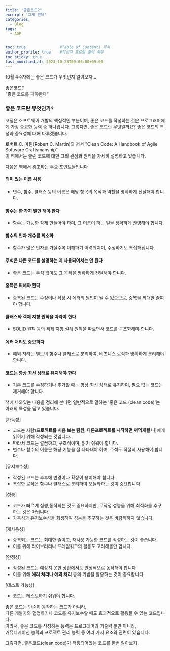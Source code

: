 ```yaml
---
title: "좋은코드?"
excerpt: '그게 뭔데'
categories:
  - Blog
tags:
  - AOP


toc: true               #Table Of Contents 목차 
author_profile: true    #작성자 프로필 출력 여부
toc_sticky: true
last_modified_at: 2023-10-23T09:00:00+09:00
---
```


10월 4주차에는 좋은 코드가 무엇인지 알아보자... <br>

좋은코드?<br>
"좋은 코드를 짜야한다" <br>

### 좋은 코드란 무엇인가?
코딩은 소프트웨어 개발의 핵심적인 부분이며, 좋은 코드를 작성하는 것은 프로그래머에게
가장 중요한 능력 중 하나입니다. 그렇다면, 좋은 코드란 무엇일까요? 
좋은 코드의 특성과 중요성에 대해 다루겠습니다.

로버트 C. 마틴(Robert C. Martin)의 저서 "Clean Code: A Handbook of Agile Software Craftsmanship"<br>
이 책에서는 클린 코드에 대한 그의 관점과 원칙을 자세히 설명하고 있습니다.<br>

다음은 책에서 강조하는 주요 포인트들입니다 <br>

#### 의미 있는 이름 사용 
 - 변수, 함수, 클래스 등의 이름은 해당 항목의 목적과 역할을 명확하게 전달해야 합니다.
#### 함수는 한 가지 일만 해야 한다
 - 함수는 가능한 작게 만들어야 하며, 그 이름이 하는 일을 정확하게 반영해야 합니다.<br>
#### 함수의 인자 개수를 최소화
 - 함수가 많은 인자를 가질수록 이해하기 어려워지며, 수정하기도 복잡해집니다.<br>
#### 주석은 나쁜 코드를 설명하는 데 사용되어서는 안 된다
 - 좋은 코드는 주석 없이도 그 목적을 명확하게 전달해야 합니다.<br>
#### 중복은 피해야 한다 
 - 중복된 코드는 수정이나 확장 시 에러의 원인이 될 수 있으므로, 중복을 최대한 줄여야 합니다.<br>
#### 클래스와 객체 지향 원칙을 따라야 한다
 -  SOLID 원칙 등의 객체 지향 설계 원칙을 따르면서 코드를 구조화해야 합니다.<br>
#### 에러 처리도 중요하다
 - 예외 처리는 별도의 함수나 클래스로 분리하여, 비즈니스 로직과 명확하게 분리해야 합니다.<br>
#### 코드는 항상 최신 상태로 유지해야 한다
 - 기존 코드를 수정하거나 추가할 때는 항상 최신 상태로 유지하며, 필요 없는 코드는 제거해야 합니다.<br>

책에 나와있는 내용을 정리해 본다면
일반적으로 말하는 '좋은 코드 (clean code)'는 아래의 특성을 담고 있습니다. <br>

[가독성]
- 코드는 사람(**프로젝트를 처음 보는 팀원, 다른프로젝트를 시작하면 까먹게될 나**)에게 읽히기 위해 작성되는 것입니다.
- 따라서 코드는 깔끔하고, 구조적이며, 읽기 쉬워야 합니다.
- 변수나 함수의 이름은 해당 기능을 잘 나타내야 하며, 주석도 적절히 사용해야 합니다.

[유지보수성]
- 작성된 코드는 추후에 변경이나 확장이 용이해야 합니다.
- 복잡한 로직은 함수나 클래스로 분리하여 모듈화하는 것이 중요합니다.

[성능]
- 코드가 빠르게 실행,동작되는 것도 중요하지만, 무작정 성능을 위해 최적화를 추구하는 것은 아닙니다.
- 가독성과 유지보수성을 희생하여 성능을 추구하는 것은 바람직하지 않습니다.

[재사용성]
- 중복되는 코드는 최대한 줄이고, 재사용 가능한 코드를 작성하는 것이 좋습니다.
- 이를 위해 라이브러리나 프레임워크의 활용도 고려해볼만 합니다.

[안정성]
- 작성된 코드는 예상치 못한 상황에서도 안정적으로 동작해야 합니다.
- 이를 위해 **에러 처리나 예외 처리** 등의 기법을 활용하는 것이 중요합니다.

[테스트 가능성]
- 코드는 테스트하기 쉬워야 합니다.

좋은 코드는 단순히 동작하는 코드가 아니라,<br>
다른 개발자와 협업하거나 코드를 유지보수할 때도 효과적으로 활용될 수 있는 코드입니다.<br>
따라서, 좋은 코드를 작성하는 능력은 프로그래머의 기술력 뿐만 아니라, <br>
커뮤니케이션 능력과 프로젝트 관리 능력 등 여러 가지 요소와 관련이 있습니다.

그렇다면, 좋은코드(clean code)가 적용되어있는 코드를 한번 알아보자.

[//]: # ()
[//]: # (📍 “좋은 코드를 짜야 한다”​)

[//]: # (누구나 인정하는 진리죠. 하지만 “무엇이 좋은 코드인가?”에 대해선 늘 의견이 분분합니다.​)

[//]: # ()
[//]: # (좋은 코드를 이야기하기 위해서는 먼저 직관적으로 느끼는 코드의 ‘나쁜 냄새’​를 명확한 언어로 표현할 줄 알아야 합니다.​)

[//]: # ()
[//]: # (명확한 언어로 좋은 코드에 대해 합의하고, 이를 기반으로 리뷰하면 좋은 코드를 유지할 수 있습니다.)

[//]: # ()
[//]: # (👀 Intro)

[//]: # (지난 8월, 프로젝트 설계가 끝난 후 개발 시작 전 내부적으로 ‘클린코드 세미나’를 진행했습니다.)

[//]: # ()
[//]: # (‘클린코드’는 개발을 시작하는 주니어에게 많이 추천되는 코딩의 교과서라고 할 수 있습니다.​)

[//]: # ()
[//]: # (프로젝트 참여자들은 제각기 개발 경험이 많은 실무자들이었는데요, 왜 기초 중의 기초라 불리는 클린코드 세미나를 진행했을까요? 정답은 더욱 훌륭한 커뮤니케이션을 위해서입니다.​)

[//]: # ()
[//]: # (이번 포스팅에서는 클린코드 세미나 내용을 공유하고, 그 의의를 살펴보고자 합니다.​)

[//]: # ()
[//]: # (* 예시는 Golang 기반으로, 해당 언어에 특정한 내용이 다수 포함되어 있습니다.)

[//]: # ()
[//]: # (▶ Common Knowledge for Communication)

[//]: # (개발 중 우리는 “이것은 좋은 코드인가?”라는 질문을 하게 됩니다. 어느 정도 경험이 있는 개발자들은 직관적으로 안 좋은 코드를 인지할 수 있습니다. 이러한 직관을 클린코드에서는 ‘코드에서 나오는 나쁜 냄새를 맡는다’고 표현합니다.​)

[//]: # ()
[//]: # (직관은 설명하기 어렵습니다. 냄새를 말로 설명하기 어려운 것과 마찬가지죠.​)

[//]: # ()
[//]: # (클린코드는 이러한 직관에 이름을 붙입니다. 직관에 이름을 붙이고, 우선순위를 정하고, 이에 대해 합의하면 하나의 기준이 됩니다. 이렇게 만들어진 기준은 향후 코드에 관한 커뮤니케이션의 기반이 됩니다.​)

[//]: # ()
[//]: # (“어떤 코드가 좋은 코드인가?”에 대한 기준을 공유한다면 코딩 룰의 정립, 리뷰를 포함한 커뮤니케이션이 조금은 편해집니다.)

[//]: # ()
[//]: # (Robert C. Martin은 Agile과 TDD의 선구자, SOLID 원칙의 창시자입니다. 업계의 원로로 불리는 만큼, 그의 대표작인 클린코드&#40;2008&#41; 또한 꽤 오래된 책입니다.​)

[//]: # ()
[//]: # (클린코드에서는 테스트, 리팩토링, 동시성 처리 등 개발 전반에서 ‘잘 동작하는 코드’와 ‘유지 보수가 용이한 코드’까지 논의합니다.​)

[//]: # ()
[//]: # (본 포스팅에서는 클린코드의 범위를 가독성을 추구하여 직관적으로 이해할 가능성이 높은 코드로 두고, 가독성 영역을 중심으로 이야기해 보겠습니다.)

[//]: # ()
[//]: # (​)

[//]: # ()
[//]: # (▶ 왜 가독성인가?)

[//]: # (클린코드는 코드를 처음 보는 사람도 동작을 직관적으로 파악할 수 있도록 하는 것을 목표로 합니다. 여기서 코드를 처음 보는 사람은 우리 팀원들, 유지 보수를 할 후임자들, 오픈소스나 API 사용자, 그리고 3달 뒤의 자기 자신​이 있습니다.)

[//]: # ()
[//]: # (We don’t read code, we decode it.)

[//]: # ()
[//]: # (Peter Seibel)

[//]: # ()
[//]: # (우리는 코드를 읽는 것이 아니라, 해석합니다. 가독성 확보는 코드 해석에 드는 비용을 줄이는 작업입니다.​)

[//]: # ()
[//]: # (심지어 우리는 코드를 몇 번이나 반복해서 읽습니다. 클린코드에서는 코드를 짜는 것과 읽는 것의 비중이 1:10 정도라고 이야기합니다. 조금 과장하자면 가독성 확보는 전체 코딩 업무의 90%에 대한 효율화 작업이라고 할 수 있겠습니다.)

[//]: # ()
[//]: # (🔎 잠깐, 가독성이란?)

[//]: # ()
[//]: # (코드의 가독성이란 ‘코드가 잘 읽히고, 해당 코드의 동작을 직관적으로 예측할 수 있는지’를 뜻합니다. 본 포스팅에서는 가독성을 아래 두 개념으로 나누어서 이야기하고자 합니다.​)

[//]: # ()
[//]: # (✅ 표현적 가독성 &#40;Legibility&#41;)

[//]: # ()
[//]: # (: 눈에 잘 들어오는 코드, 읽기 편한 코드​)

[//]: # ()
[//]: # (✅ 기능적 가독성 &#40;Readability&#41;)

[//]: # ()
[//]: # (: 변수, 함수, 클래스 등이 어떤 역할을 갖고, 어떤 동작을 하며, 서로 어떤 관계를 맺는지 직관적으로 파악할 수 있는 코드​)

[//]: # ()
[//]: # (정확한 용어를 쓰자면 가독성, 판독성, 이독성 등으로 나눠서 이야기해야겠지만, 일반적으로 가독성이라는 용어가 자리 잡았다고 생각하여, 가독성으로 통일해서 적겠습니다.)

[//]: # ()
[//]: # (🔎표현적 가독성&#40;Legibility&#41;)

[//]: # (표현적 가독성이라고 이름 붙인 Legibility*는 “코드의 개별 요소를 파악하기가 얼마나 용이한가”를 의미합니다. ‘읽기 쉬운가?’라고 생각하시면 됩니다.​)

[//]: # ()
[//]: # (* Legibility : What influences the ease of identifying elements of a program &#40;출처&#41;)

[//]: # ()
[//]: # (-)

[//]: # ()
[//]: # (▶ 언어별 코딩 룰)

[//]: # (언어마다 정해진 네이밍이나 디자인 방식이 있습니다. Golang도 마찬가지입니다.​)

[//]: # ()
[//]: # (물론 취향 차이와 그에 따른 논란은 늘 있기 마련입니다. 이에 대해 clean-go-article의 저자 Lasse Martin Jakobsen는 다음과 같이 이야기합니다.)

[//]: # ()
[//]: # (I prefer snake case over camel case, and I quite like my constant variables to be uppercase.)

[//]: # ()
[//]: # (gofmt의 정책 중 마음에 들지 않는 것이 있더라도 취향의 자유보다 통일성 있는 코드가 더 중요하다고 생각하고, gofmt의 규약을 따를 것을 커뮤니티에 요청합니다.)

[//]: # ()
[//]: # (-)

[//]: # ()
[//]: # (▶ IDE 포맷터 세팅 및 형식 맞추기)

[//]: # (IDE에서 읽기 편한 환경을 구성하기 위한 형식 맞추기 작업입니다. 대부분의 IDE는 포맷터를 설정할 수 있도록 지원하는데, 이 설정을 팀원들 간에 통일하면 서로 다른 포맷팅으로 인한 의미 없는 코드 변경을 줄일 수 있습니다.​)

[//]: # ()
[//]: # (방법은 다음과 같습니다.​)

[//]: # ()
[//]: # (✔ 최대 가로 길이를 화면 절반쯤에 맞춥니다.)

[//]: # ()
[//]: # (✔ 파일당 행은 500줄 미만으로 끊어줍니다.)

[//]: # ()
[//]: # (✔ 하나의 파일은 두괄식으로 작성합니다.)

[//]: # ()
[//]: # (✔ 변수는 사용하는 곳과 가까운 곳에 선언합니다. 즉, 함수가 시작되는 부분에 몰아서 선언하지 않습니다.)

[//]: # ()
[//]: # (-)

[//]: # ()
[//]: # (▶ 함수)

[//]: # (“The first rule of functions is that they should be small.)

[//]: # ()
[//]: # (The second rule of functions is that they should be smaller than that”.)

[//]: # ()
[//]: # (함수를 만드는 첫 번째 원칙, 작게. 두 번째 원칙은 더 작게!​)

[//]: # ()
[//]: # (아마 클린코드에서 가장 많이 인용되는 문장이 아닌가 싶습니다.​)

[//]: # ()
[//]: # (클린코드에서는 20줄 미만의 함수를 권장합니다. 때로는 이 기준에 집착해서 필요 이상으로 함수를 쪼개기도 하는데요, 이는 다소 잘못된 적용입니다.​)

[//]: # ()
[//]: # (20줄이라는 기준은 함수를 물리적으로 제한하여 자연스럽게 책임을 제한하려는 의도입니다. 즉 함수의 길이는 현상이고, 본질은 함수의 책임입니다.​)

[//]: # ()
[//]: # (* ‘함수는 한 가지 책임을 갖는다’ — 이를 단일 책임 원칙&#40;SRP, Single Responsibility Principle&#41;이라 부릅니다.​)

[//]: # ()
[//]: # (물론 짧은 함수 자체의 형식적인 가치도 있습니다. 전체 함수가 한 화면에 들어오지 않으면 화면을 위아래로 오가면서 코드를 읽어야 합니다. 저는 50줄 정도를 코드 길이의 마지노선으로 잡아두었습니다.​)

[//]: # ()
[//]: # (그렇다면 어떻게 짧은 함수를 만들 수 있을까요? 간단한 원칙은 함수를 코드의 나열이 아닌 n-1 단계의 추상화 수준을 갖는 함수의 집합으로 만드는 것입니다. 이에 대해서는 아래 ‘함수의 내려가기 규칙’ 파트에서 추가적으로 다루겠습니다.​)

[//]: # ()
[//]: # (깊이 또한 가독성에 미치는 영향이 큽니다. for / if / switch 등의 들여 쓰기는 가능한 1회만 하고, 들여쓰기 내부가 길어진다면 함수 호출로 대체합니다.​)

[//]: # ()
[//]: # (* 들여 쓰기가 3회 이상인데 내부 코드가 길어진다면 정말 읽기 힘들어집니다!)

[//]: # ()
[//]: # (🔻e.g. DB 접근 샘플​)

[//]: # ()
[//]: # (함수 자체는 약 40줄로, 이 정도는 딱 한 화면에 들어오는 사이즈입니다. 50줄이 넘어가면 함수의 전체를 보기 위해서 스크롤링을 해야 합니다. 가능한 함수 전체가 한 화면을 넘어가지 않도록 합니다. &#40;좌우든 상하든!&#41;​)

[//]: # ()
[//]: # (326 라인부터 for과 switch가 중복해서 쓰이는데, 이 상황에서는 2번 들여 쓰기는 허용하되 case 안의 코드는 하위 함수로 떼어내는 편이 가독성이 더 좋겠습니다.​)

[//]: # ()
[//]: # (파일의 전체 라인은 650줄로, 앞서 말한 500줄 기준을 넘습니다. DB 연결과 데이터 접근을 다른 파일로 분리하면 각 500줄 미만으로 관리할 수 있겠습니다.​)

[//]: # ()
[//]: # (이처럼 ‘500줄이 넘으면 나눌 수 있을까?’ 를 고민하는 것이 합의된 기준이 갖는 의의입니다.​)

[//]: # ()
[//]: # (▶ 주석)

[//]: # (잘못된 코드는 빠르게 수정되지만, 잘못된 주석은 잘 수정되지 않습니다.​)

[//]: # ()
[//]: # (주석이 잘못되었다고 프로그램이 죽지는 않으니까요. 주석은 코드에 비해서 중요도와 영향력이 현저히 낮습니다. 우선순위가 낮은 작업은 밀리다가 잊히기 십상입니다.​)

[//]: # ()
[//]: # (그래서 클린코드에서는 주석은 필요악이라고 이야기합니다. 관리가 잘 안되는 만큼 정말 필요한 부분에만 최소한으로 사용하라는 의미입니다.​)

[//]: # ()
[//]: # (따라서 TODO / 외적인 맥락 / 제한사항과 같이 코드로 설명할 수 없는 부문만 주석으로 설명하고, 가능하면 코드 자체가 스스로를 설명할 수 있게끔&#40;Self-Descriptive&#41; 작성합니다.)

[//]: # ()
[//]: # (🔻e.g. clean-go-article : Self-Descriptive naming을 통한 주석의 제거)

[//]: # ()
[//]: # (// tutorial comment)

[//]: # (// iterate over the range 0 to 9)

[//]: # (// and invoke the doSomething function)

[//]: # (// for each iteration)

[//]: # (for i := 0; i < 10; i++ {)

[//]: # (doSomething&#40;i&#41;)

[//]: # (})

[//]: # (// document why, not how : 여전히 안 좋은 코드)

[//]: # (// instantiate 10 threads to handle upcoming work load)

[//]: # (for i := 0; i < 10; i++ {)

[//]: # (doSomething&#40;i&#41;)

[//]: # (})

[//]: # (// self-demonstrative names : Good!)

[//]: # (for workerID := 0; workerID < 10; workerID++ {)

[//]: # (instantiateThread&#40;workerID&#41;)

[//]: # (})

[//]: # (// self-demonstrative names : Better!)

[//]: # (for workerID := 0; workerID < maxWorkerThreads; workerID++ {)

[//]: # (instantiateBotQueueConsumeThread&#40;workerID&#41;)

[//]: # (})

[//]: # (단, 모든 부작용에도 불구하고, 이해할 수 없는 코드보단 장황한 주석이 달린 코드가 낫습니다.​)

[//]: # ()
[//]: # (​Golang에서는 함수나 타입의 최상단에 주석을 작성하고, godoc을 통해 문서를 생성할 수 있습니다. 문서를 보기 위해 새 창을 띄울 필요가 없어 꽤나 편리하고, Golang 커뮤니티에서도 적극 권장하는 방법입니다.)

[//]: # ()
[//]: # (​또한 특정 위치에 주석을 몰아서 쓰는 것이, 주석을 파편화하여 코드 이곳저곳에 흩뿌려진 것보다 훨씬 관리하기 좋습니다.)

[//]: # ()
[//]: # (🔎 기능적 가독성 &#40;Readability&#41;)

[//]: # (일반적으로 Readability는 가독성으로 번역되지만, 여기서는 ‘기능적 가독성’이라고 이름 붙이겠습니다. Readability는 ​코드가 이해하기 쉬운지 어려운지를 나타냅니다. 흐름에 따라 읽으면서 자연스럽게 이해할 수 있는가?로 생각하시면 됩니다.​)

[//]: # ()
[//]: # (Readability : What makes a program easier or harder to read and apprehend by developers &#40;출처&#41;)

[//]: # (-)

[//]: # ()
[//]: # (▶ 함수의 내려가기 규칙)

[//]: # (함수의 &#40;추상화 단계의&#41; 내려가기 규칙&#40;Stepdown rule&#41;은 기능적 가독성을 구성하는 가장 중요한 요소입니다. 내려가기 규칙은 아래 두 가지 원칙으로 구성됩니다.​)

[//]: # ()
[//]: # (✔ 함수는 한 가지 추상화 단계를 처리합니다.)

[//]: # ()
[//]: # (✔ n 단계의 추상적인 함수는 n-1 단계의 추상적인 함수로 구성됩니다.​​)

[//]: # ()
[//]: # (추상화 단계는 어려운 말이지만, 문제 혹은 과업&#40;Task&#41; 정도로 가볍게 풀이할 수도 있습니다.​)

[//]: # ()
[//]: # (‘식사를 한다’는 것이 가장 추상적인 과업이라면, ‘점심에 팀원들과 제육쌈밥’을 먹는 건 그보다 한 단계 구체적인 과업의 집합입니다.​)

[//]: # ()
[//]: # (같은 예시를 활용하자면, 내려가기 규칙은 함수를 작성할 때 점심 식사를 한다와 같은 식으로 추상화 단계가 섞이도록 작성하지 말 것을 강조합니다. 바로 아래에 저녁 식사를 한다 함수를 만들고 싶지 않다면 말입니다.​)

[//]: # ()
[//]: # (내려가기 규칙은 낯설 수도 있지만, 기능 명세를 구성하다 보면 자연히 추상화 단계를 나타낼 수 있습니다.)

[//]: # ()
[//]: # (// 식사의 기능 명세)

[//]: # (식사를 합시다!)

[//]: # (- 누가 먹나요?)

[//]: # (- 어떤 메뉴를 먹지?)

[//]: # (- 누가 먹는지, 끼니가 언제인지가 중요해)

[//]: # (- 어디서 먹지?)

[//]: # (- 어떤 메뉴인지, 몇명인지가 중요해)

[//]: # (- 그럼 진짜로 식사를 합시다!)

[//]: # (  // 간단한 수도 코드)

[//]: # (  func &#40;n ncloud&#41; HaveMeal&#40;&#41; err {)

[//]: # (  mealMembers := n.getMealMembers&#40;&#41;)

[//]: # (  menu := n.selectMenu&#40;mealMembers, time.Now&#40;&#41;&#41;)

[//]: # (  restaurant := n.selectRestoraunt&#40;menu, len&#40;mealMembers&#41;&#41;)

[//]: # (  return n.haveMeal&#40;mealMembers, restaurant&#41;)

[//]: # (  })

[//]: # (-)

[//]: # ()
[//]: # (▶ 의미 있는 이름)

[//]: # (개발자가 가장 시간을 오래 쓰는 일이 네이밍이라는 농담이 있고, 때로는 농담이 아니기도 합니다.)

[//]: # ()
[//]: # (개발을 하면서 깨달은 한 가지 사실은, 짧으면서 좋은 이름을 짓는 건 ‘문학적 재능의 영역’이라는 것입니다.​)

[//]: # ()
[//]: # (좋은 이름을 짓기 위해서는 모든 것에 이름을 붙인다고 생각하고, 짧고 불명확한 이름보다는 길고 명확한 이름이 낫다는 걸 명심합니다.​)

[//]: # ()
[//]: # (✔ 항상 이름 있는 상수&#40;Named Constant&#41;를 사용하고, 매직 넘버, 매직 스트링은 사용하지 않습니다.)

[//]: # ()
[//]: # (✔ -Info, -Data, tmp- 와 같은 무의미한 접미사, 접두사는 제거합니다. &#40;tmpInfoData?&#41;)

[//]: # ()
[//]: # (✔ 대명사, 축약, 생략은 알아보기 힘듭니다.)

[//]: # ()
[//]: # (* disp보다는 display가 더 명확하고, Decode 하기 쉽습니다. 뇌의 Clock을 덜 사용한다고 할까요.)

[//]: # ()
[//]: # (✔ 서로 무관한 함수에서 같은 이름을 사용해서는 안 됩니다&#40;구분 가능성&#41;.)

[//]: # ()
[//]: # (마찬가지로 서로 연관된 함수에서 같은 대상을 다른 이름으로 불러도 안 됩니다&#40;일관성&#41;.)

[//]: # ()
[//]: # (✔ 타입 인코딩&#40;-string, -int 같이 타입을 적어두는 것&#41;은 지양합니다.)

[//]: # ()
[//]: # (* 단, 형 변환&#40;Type Casting&#41;을 하는 경우 이름 짓기 골치 아프니, 저는 개인적으로 형 변환의 경우 타입 인코딩을 사용합니다.)

[//]: # ()
[//]: # (​)

[//]: # ()
[//]: # (🔻e.g. 타입 인코딩​)

[//]: # ()
[//]: # (✔ newHead가 string으로 들어오는데, int로 변환하는 과정에서 이름 짓기가 매우 불편해서 타입 인코딩을 했습니다. 하지만 애초에 함수의 인자로 int 타입을 요구하는 편이 낫습니다. 기껏 받은 인자를 string으로 전혀 사용하지 않으니 말입니다.)

[//]: # ()
[//]: # (✔ 더불어 bson 구성 시 매직 스트링을 사용했는데, 이를 모두 이름 있는 상수로 변경해야 합니다.)

[//]: # ()
[//]: # (-)

[//]: # ()
[//]: # (▶ 추상화 단계에 따른 이름 짓기)

[//]: # (❎ 함수의 이름은 내려갈수록 구체적으로​)

[//]: # ()
[//]: # (이름은 충분히 설명적&#40;Self-Descriptive&#41;이어야 하지만, 상위 함수가 모든 동작을 설명할 수는 없습니다.)

[//]: # ()
[//]: # (가령, 아래 Parse 함수를 DetermineFileExtensionAndParseConfigurationFile 로 바꾼다면 되려 읽기가 어렵습니다.​)

[//]: # ()
[//]: # (함수의 이름은 자신의 추상화 단계를 따릅니다. 즉, 함수는 내려갈수록&#40;깊어질수록&#41; 구체적이고 설명적인 이름을 갖도록 합니다.)

[//]: # ()
[//]: # (func Parse&#40;filepath string&#41; &#40;Config, error&#41; {)

[//]: # (switch fileExtension&#40;filepath&#41; {)

[//]: # (case "json":)

[//]: # (return parseJSON&#40;filepath&#41;)

[//]: # (case "yaml":)

[//]: # (return parseYAML&#40;filepath&#41;)

[//]: # (case "toml":)

[//]: # (return parseTOML&#40;filepath&#41;)

[//]: # (default:)

[//]: # (return Config{}, ErrUnknownFileExtension)

[//]: # (})

[//]: # (})

[//]: # (❎ 반대로, 변수의 이름은 내려갈수록 추상적으로)

[//]: # ()
[//]: # (앞서 본 것처럼, 함수는 내려갈수록 구체적입니다.​ 함수가 구체적이라는 의미는 해당 함수의 범위&#40;scope&#41;가 더 명확해진다&#40;좁아진다&#41;는 의미입니다.)

[//]: # ()
[//]: # (좁은 범위에서 사용되는 변수명은 덜 명확해도 충분히 구체적일 수 있습니다.)

[//]: # ()
[//]: # (// 축약이 의미를 가지는 맥락. b라는 키워드조차 충분히 구체적이게 된다.)

[//]: # (func PrintBrandsInList&#40;brands []BeerBrand&#41; {)

[//]: # (for _, b := range brands {)

[//]: # (fmt.Println&#40;b&#41;)

[//]: # (})

[//]: # (})

[//]: # (반대로, 변수가 사용되는 범위가 넓어질수록 변수명은 구체적이어야 합니다. 즉, 변수의 이름은 선언과 사용이 멀어질수록 구체적이어야 합니다. 예를 들어 글로벌 변수는 매우 구체적인 이름을 가져야 합니다.)

[//]: # ()
[//]: # (-)

[//]: # ()
[//]: # (▶ 부수효과 &#40;Side Effect&#41;)

[//]: # (함수의 부수효과는 함수의 이름에 명시되지 않은, 혹은 직관적으로 예측할 수 없는 모든 행위를 가리킵니다.​)

[//]: # ()
[//]: # (부수효과에 대한 경고는 뻔한 이야기지만, 또 실무에서 가장 자주 하는 실수이기도 합니다. 특히 이전에 작성된 코드를 고치다 보면 어느새 부수효과를 일으키는 코드가 레포에 올라가는 경우를 심심찮게 목격할 수 있습니다.)

[//]: # ()
[//]: # (func &#40;a *Account&#41; validatePassword&#40;&#41; error {)

[//]: # (if &#40;!validate&#40;a.password&#41;&#41;{)

[//]: # (return errors.new&#40;INVALID_PASSWORD&#41;)

[//]: # (})

[//]: # (// side effect를 야기하는 부분.)

[//]: # (// validatePassword에서 a.initialize를 호출할 것이라고 예상할 수 있을까?)

[//]: # (a.initialize&#40;&#41;)

[//]: # (return nil)

[//]: # (}​)

[//]: # (-)

[//]: # ()
[//]: # (▶ YAGNI : You Aren’t Gonna Need It)

[//]: # (YAGNI는 XP&#40;Extream Programing&#41;에서 나온 개념입니다. 직역하자면 “너 그거 안 쓸걸?” 정도인데, 풀이하자면 당장 사용되지 않는 코드를 ‘필요할 것 같으니까’ 작성해서는 안 된다는 원칙입니다. 확장 가능성을 염두에 두는 것과 미리 확장해두는 것은 명백하게 다르기 때문​입니다.​)

[//]: # ()
[//]: # (우리는 처음부터 6차선 도로를 만들 수 없습니다. 우선 2차선 도로를 만들어야 합니다. 확장 가능성의 확보가 6차선 만큼의 너비를 미리 가늠해두는 것이라면, 확장해두는 것은 2차선 도로에 6차선 표지판을 세워두는 것이라고 할 수 있습니다.​)

[//]: # ()
[//]: # (이는 당장의 리소스 낭비일 뿐만이 아니라, 코드를 읽는 사람에게 그 코드가 현재 유의미할 것이라는 오해를 불러일으킵니다.)

[//]: # ()
[//]: # (-)

[//]: # ()
[//]: # (▶ 인자​)

[//]: # (인자 수는 1~2개로 유지합니다. 3개를 넘어가는 경우 구조체로 묶어서 주고받는 편이 낫습니다.​)

[//]: # ()
[//]: # (구조체를 넘기면 구조체 자체에도, 각 인자에도 이름을 붙일 수 있습니다. 즉, 맥락을 주입하고 명확성을 보장합니다.​)

[//]: # ()
[//]: # (단, 구조체로 묶을 때는 언어적 특성이 고려되어야 합니다. Golang의 Context나 Mutex 같은 요소는 구조체로 묶는 것이 제한되거나, 사용 시 유의할 필요가 있습니다.)

[//]: # ()
[//]: # (​)

[//]: # ()
[//]: # (🔻 e.g. clean-go-article : 인자 struct 만들기)

[//]: # ()
[//]: # (// 안 좋은 예)

[//]: # (q, err := ch.QueueDeclare&#40;)

[//]: # ("hello", // name)

[//]: # (false,   // durable)

[//]: # (false,   // delete when unused)

[//]: # (false,   // exclusive)

[//]: # (false,   // no-wait)

[//]: # (nil,     // arguments)

[//]: # (&#41;)

[//]: # (// 좋은 예)

[//]: # (// 인자를 받아서 검사하기도 용이함)

[//]: # (// 단점을 꼽자면 default value에 대한 신중한 설계가 필요)

[//]: # (// 예를 들어 bool의 경우 default false인데, 사용자의 결정이 필요하다면 *bool으로 구성)

[//]: # (type QueueOptions struct {)

[//]: # (Name string)

[//]: # (Durable bool)

[//]: # (DeleteOnExit bool)

[//]: # (Exclusive bool)

[//]: # (NoWait bool)

[//]: # (Arguments []interface{})

[//]: # (})

[//]: # (q, err := ch.QueueDeclare&#40;QueueOptions{)

[//]: # (Name: "hello",)

[//]: # (Durable: false,)

[//]: # (DeleteOnExit: false,)

[//]: # (Exclusive: false,)

[//]: # (NoWait: false,)

[//]: # (Arguments: nil,)

[//]: # (}&#41;)

[//]: # (-)

[//]: # ()
[//]: # (▶ Call by Pointer VS Call by Value)

[//]: # (함수를 제공하는 쪽에서는 주소를 받을 것인가, 값을 받을 것인가를 정해야 합니다. 그런데 주소 전달과 값 전달은 꽤 논쟁적인 부분이고, 언어의 디자인에 따라서 규칙이 달라집니다. 여기서는 Golang을 기준으로 살펴보고자 합니다.​)

[//]: # ()
[//]: # (먼저 함수의 인자로 전달할 때 기준은 두 가지입니다. 둘 중 하나에 부합한다면 주소를 전달합니다.​)

[//]: # ()
[//]: # (✔ 값을 변경하는가?)

[//]: # ()
[//]: # (✔ 값을 전달하기에 크기가 너무 큰가?)

[//]: # ()
[//]: # (- 값 전달은 복사가 일어나기 때문인데요, 너무 큰 게 얼마나 큰 걸까요? 다소 모호한 문제입니다.)

[//]: # ()
[//]: # (​)

[//]: # ()
[//]: # (🔻 e.g. 잘못된 Call by Pointer​)

[//]: # ()
[//]: # (✔ header 값을 변경하지 않는데 포인터로 받는 경우입니다.)